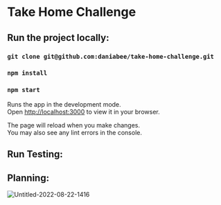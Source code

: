 # Take Home Challenge

## Run the project locally:

### `git clone git@github.com:daniabee/take-home-challenge.git`
### `npm install`
### `npm start`

Runs the app in the development mode.\
Open [http://localhost:3000](http://localhost:3000) to view it in your browser.

The page will reload when you make changes.\
You may also see any lint errors in the console.

## Run Testing: 


## Planning: 

![Untitled-2022-08-22-1416](https://user-images.githubusercontent.com/108088961/222281471-7a267974-7584-4c77-af77-cc7d0226dd63.png)

